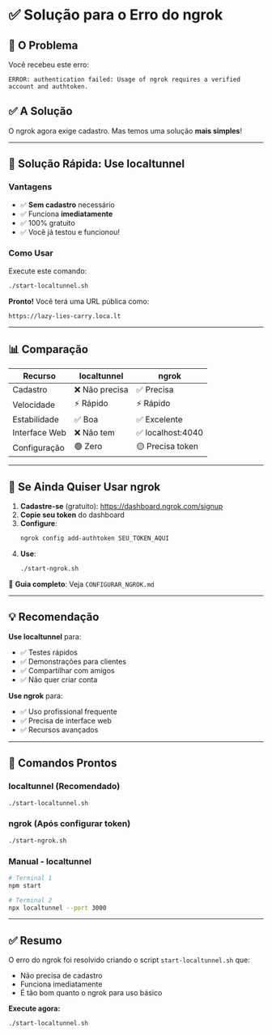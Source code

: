 # ✅ Solução para o Erro do ngrok

## 🔴 O Problema

Você recebeu este erro:
```
ERROR: authentication failed: Usage of ngrok requires a verified account and authtoken.
```

## ✅ A Solução

O ngrok agora exige cadastro. Mas temos uma solução **mais simples**!

---

## 🎯 Solução Rápida: Use localtunnel

### Vantagens
- ✅ **Sem cadastro** necessário
- ✅ Funciona **imediatamente**
- ✅ 100% gratuito
- ✅ Você já testou e funcionou!

### Como Usar

Execute este comando:

```bash
./start-localtunnel.sh
```

**Pronto!** Você terá uma URL pública como:
```
https://lazy-lies-carry.loca.lt
```

---

## 📊 Comparação

| Recurso | localtunnel | ngrok |
|---------|-------------|-------|
| Cadastro | ❌ Não precisa | ✅ Precisa |
| Velocidade | ⚡ Rápido | ⚡ Rápido |
| Estabilidade | ✅ Boa | ✅ Excelente |
| Interface Web | ❌ Não tem | ✅ localhost:4040 |
| Configuração | 🟢 Zero | 🟡 Precisa token |

---

## 🔧 Se Ainda Quiser Usar ngrok

1. **Cadastre-se** (gratuito): https://dashboard.ngrok.com/signup
2. **Copie seu token** do dashboard
3. **Configure**:
   ```bash
   ngrok config add-authtoken SEU_TOKEN_AQUI
   ```
4. **Use**:
   ```bash
   ./start-ngrok.sh
   ```

📖 **Guia completo**: Veja `CONFIGURAR_NGROK.md`

---

## 💡 Recomendação

**Use localtunnel** para:
- ✅ Testes rápidos
- ✅ Demonstrações para clientes
- ✅ Compartilhar com amigos
- ✅ Não quer criar conta

**Use ngrok** para:
- ✅ Uso profissional frequente
- ✅ Precisa de interface web
- ✅ Recursos avançados

---

## 🚀 Comandos Prontos

### localtunnel (Recomendado)
```bash
./start-localtunnel.sh
```

### ngrok (Após configurar token)
```bash
./start-ngrok.sh
```

### Manual - localtunnel
```bash
# Terminal 1
npm start

# Terminal 2
npx localtunnel --port 3000
```

---

## ✅ Resumo

O erro do ngrok foi resolvido criando o script `start-localtunnel.sh` que:
- Não precisa de cadastro
- Funciona imediatamente
- É tão bom quanto o ngrok para uso básico

**Execute agora:**
```bash
./start-localtunnel.sh
```
